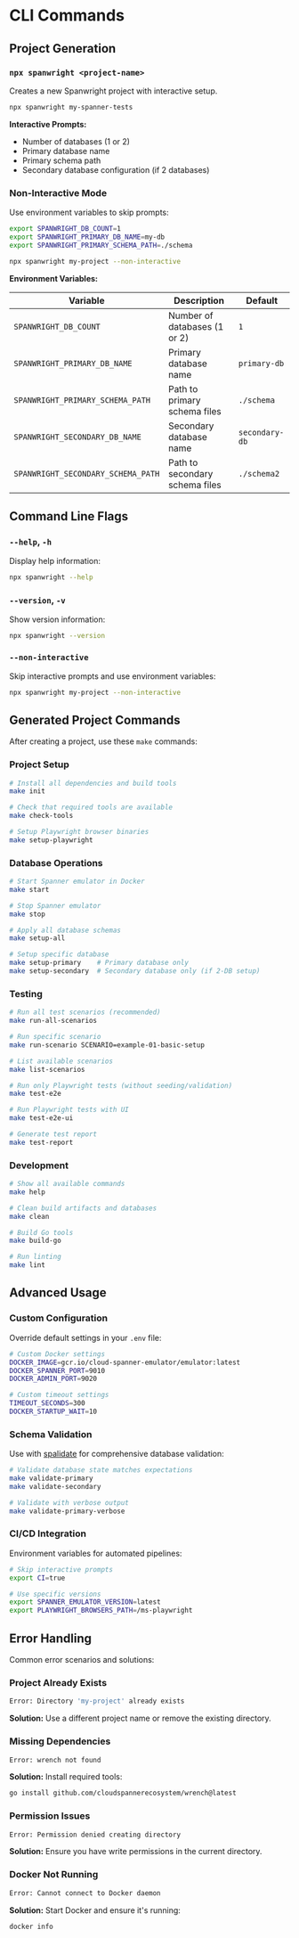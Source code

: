 # CLI Commands

## Project Generation

### `npx spanwright <project-name>`

Creates a new Spanwright project with interactive setup.

```bash
npx spanwright my-spanner-tests
```

**Interactive Prompts:**
- Number of databases (1 or 2)
- Primary database name
- Primary schema path
- Secondary database configuration (if 2 databases)

### Non-Interactive Mode

Use environment variables to skip prompts:

```bash
export SPANWRIGHT_DB_COUNT=1
export SPANWRIGHT_PRIMARY_DB_NAME=my-db
export SPANWRIGHT_PRIMARY_SCHEMA_PATH=./schema

npx spanwright my-project --non-interactive
```

**Environment Variables:**

| Variable | Description | Default |
|----------|-------------|---------|
| `SPANWRIGHT_DB_COUNT` | Number of databases (1 or 2) | `1` |
| `SPANWRIGHT_PRIMARY_DB_NAME` | Primary database name | `primary-db` |
| `SPANWRIGHT_PRIMARY_SCHEMA_PATH` | Path to primary schema files | `./schema` |
| `SPANWRIGHT_SECONDARY_DB_NAME` | Secondary database name | `secondary-db` |
| `SPANWRIGHT_SECONDARY_SCHEMA_PATH` | Path to secondary schema files | `./schema2` |

## Command Line Flags

### `--help`, `-h`

Display help information:

```bash
npx spanwright --help
```

### `--version`, `-v`

Show version information:

```bash  
npx spanwright --version
```

### `--non-interactive`

Skip interactive prompts and use environment variables:

```bash
npx spanwright my-project --non-interactive
```

## Generated Project Commands

After creating a project, use these `make` commands:

### Project Setup

```bash
# Install all dependencies and build tools
make init

# Check that required tools are available
make check-tools

# Setup Playwright browser binaries
make setup-playwright
```

### Database Operations

```bash
# Start Spanner emulator in Docker
make start

# Stop Spanner emulator
make stop

# Apply all database schemas
make setup-all

# Setup specific database
make setup-primary    # Primary database only
make setup-secondary  # Secondary database only (if 2-DB setup)
```

### Testing

```bash
# Run all test scenarios (recommended)
make run-all-scenarios

# Run specific scenario
make run-scenario SCENARIO=example-01-basic-setup

# List available scenarios
make list-scenarios

# Run only Playwright tests (without seeding/validation)
make test-e2e

# Run Playwright tests with UI
make test-e2e-ui

# Generate test report
make test-report
```

### Development

```bash
# Show all available commands
make help

# Clean build artifacts and databases
make clean

# Build Go tools
make build-go

# Run linting
make lint
```

## Advanced Usage

### Custom Configuration

Override default settings in your `.env` file:

```bash
# Custom Docker settings
DOCKER_IMAGE=gcr.io/cloud-spanner-emulator/emulator:latest
DOCKER_SPANNER_PORT=9010
DOCKER_ADMIN_PORT=9020

# Custom timeout settings
TIMEOUT_SECONDS=300
DOCKER_STARTUP_WAIT=10
```

### Schema Validation

Use with [spalidate](https://github.com/nu0ma/spalidate) for comprehensive database validation:

```bash
# Validate database state matches expectations
make validate-primary
make validate-secondary

# Validate with verbose output
make validate-primary-verbose
```

### CI/CD Integration

Environment variables for automated pipelines:

```bash
# Skip interactive prompts
export CI=true

# Use specific versions
export SPANNER_EMULATOR_VERSION=latest
export PLAYWRIGHT_BROWSERS_PATH=/ms-playwright
```

## Error Handling

Common error scenarios and solutions:

### Project Already Exists

```bash
Error: Directory 'my-project' already exists
```

**Solution:** Use a different project name or remove the existing directory.

### Missing Dependencies

```bash
Error: wrench not found
```

**Solution:** Install required tools:
```bash
go install github.com/cloudspannerecosystem/wrench@latest
```

### Permission Issues

```bash
Error: Permission denied creating directory
```

**Solution:** Ensure you have write permissions in the current directory.

### Docker Not Running

```bash
Error: Cannot connect to Docker daemon
```

**Solution:** Start Docker and ensure it's running:
```bash
docker info
```